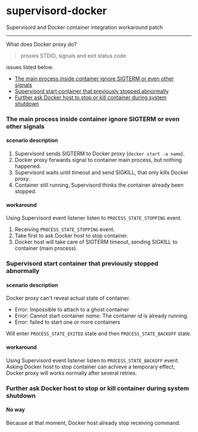 supervisord-docker
==================

Supervisord and Docker container integration workaround patch

----------

What does Docker proxy do?
> proxies STDIO, signals and exit status code

issues listed below.
- [The main process inside container ignore SIGTERM or even other signals](#issue-1)
- [Supervisord start container that previously stopped abnormally](#issue-2)
- [Further ask Docker host to stop or kill container during system shutdown](#issue-3)

### <a name="issue-1"></a> The main process inside container ignore SIGTERM or even other signals ###
#### scenario description ####
1. Supervisord sends SIGTERM to Docker proxy (`docker start -a name`).
2. Docker proxy forwards signal to container main process, but nothing happened.
3. Supervisord waits until timeout and send SIGKILL, that only kills Docker proxy.
4. Container still running, Supervisord thinks the container already been stopped.

#### workaround ####
Using Supervisord event listener listen to `PROCESS_STATE_STOPPING` event.

1. Receiving `PROCESS_STATE_STOPPING` event.
2. Take first to ask Docker host to stop container.
3. Docker host will take care of SIGTERM timeout, sending SIGKILL to container (main process).

### <a name="issue-2"></a> Supervisord start container that previously stopped abnormally ###
#### scenario description ####
Docker proxy can't reveal actual state of container.
- Error: Impossible to attach to a ghost container
- Error: Cannot start container *name*: The container *id* is already running.
- Error: failed to start one or more containers

Will enter `PROCESS_STATE_EXITED` state and then `PROCESS_STATE_BACKOFF` state.
#### workaround ####
Using Supervisord event listener listen to `PROCESS_STATE_BACKOFF` event.
Asking Docker host to stop container can achieve a temporary effect,
Docker proxy will works normally after several retries.

### <a name="issue-3"></a> Further ask Docker host to stop or kill container during system shutdown ###
#### No way ####
Because at that moment, Docker host already stop receiving command.
